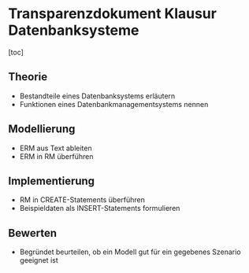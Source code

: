 # Transparenzdokument Klausur Datenbanksysteme

[toc]

## Theorie

* Bestandteile eines Datenbanksystems erläutern
* Funktionen eines Datenbankmanagementsystems nennen

## Modellierung

* ERM aus Text ableiten
* ERM in RM überführen

## Implementierung

* RM in CREATE-Statements überführen
* Beispieldaten als INSERT-Statements formulieren

## Bewerten

* Begründet beurteilen, ob ein Modell gut für ein gegebenes Szenario geeignet ist
